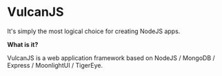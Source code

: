 # VulcanJS
It's simply the most logical choice for creating NodeJS apps.

**What is it?**

VulcanJS is a web application framework based on NodeJS / MongoDB / Express / MoonlightUI / TigerEye.
